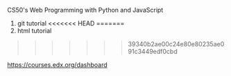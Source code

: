 CS50's Web Programming with Python and JavaScript
1. git tutorial
<<<<<<< HEAD
=======
2. html tutorial
>>>>>>> 39340b2ae00c24e80e80235ae091c3449edf0cbd

https://courses.edx.org/dashboard
